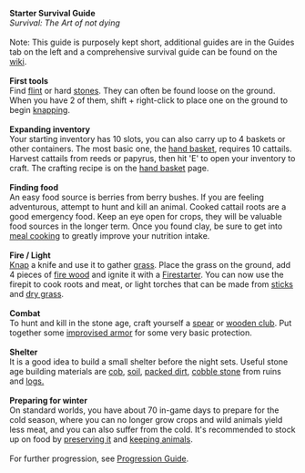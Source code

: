 <strong>Starter Survival Guide</strong><br><i>Survival: The Art of not dying</i><br><br>Note: This guide is purposely kept short, additional guides are in the Guides tab on the left and a comprehensive survival guide can be found on the <a href="https://wiki.vintagestory.at/index.php?title=Survival_Guide_-_Your_first_day">wiki</a>.<br><br><strong>First tools</strong><br>Find <a href="handbook://item-flint">flint</a> or hard <a href="handbook://item-stone-granite">stones</a>. They can often be found loose on the ground. When you have 2 of them, <hk>shift</hk> + right-click to place one on the ground to begin <a href="handbook://craftinginfo-knapping">knapping</a>.<br><br><strong>Expanding inventory</strong><br>Your starting inventory has 10 slots, you can also carry up to 4 baskets or other containers. The most basic one, the <a href="handbook://item-basket">hand basket</a>, requires 10 cattails. Harvest cattails from reeds or papyrus, then hit 'E' to open your inventory to craft. The crafting recipe is on the <a href="handbook://item-basket">hand basket</a> page.<br><br><strong>Finding food</strong><br>An easy food source is berries from berry bushes. If you are feeling adventurous, attempt to hunt and kill an animal. Cooked cattail roots are a good emergency food. Keep an eye open for crops, they will be valuable food sources in the longer term. Once you found clay, be sure to get into <a href="handbook://craftinginfo-mealcooking">meal cooking</a> to greatly improve your nutrition intake.<br><br><strong>Fire / Light</strong><br><a href="handbook://craftinginfo-knapping">Knap</a> a knife and use it to gather <a href="handbook://item-drygrass">grass</a>. Place the grass on the ground, add 4 pieces of <a href="handbook://item-firewood">fire wood</a> and ignite it with a <a href="handbook://item-firestarter">Firestarter</a>. You can now use the firepit to cook roots and meat, or light torches that can be made from <a href="handbook://item-stick">sticks</a> and <a href="handbook://item-drygrass">dry grass</a>.<br><br><strong>Combat</strong><br>To hunt and kill in the stone age, craft yourself a <a href="handbook://item-spear-generic-flint">spear</a> or <a href="handbook://item-club-generic-wood">wooden club</a>. Put together some <a href="handbook://item-armor-body-improvised-wood">improvised armor</a> for some very basic protection.<br><br><strong>Shelter</strong><br>It is a good idea to build a small shelter before the night sets. Useful stone age building materials are <a href="handbook://block-cob-none">cob</a>, <a href="handbook://block-soil-low-none">soil</a>, <a href="handbook://block-packeddirt">packed dirt</a>, <a href="handbook://block-cobblestone-granite">cobble stone</a> from ruins and <a href="handbook://block-log-placed-oak-ud">logs.</a><br><br><strong>Preparing for winter</strong><br>On standard worlds, you have about 70 in-game days to prepare for the cold season, where you can no longer grow crops and wild animals yield less meat, and you can also suffer from the cold. It's recommended to stock up on food by <a href="handbook://gamemechanicinfo-foodpreservation">preserving it</a> and <a href="handbook://gamemechanicinfo-animalhusbandry">keeping animals</a>.<br><br>For further progression, see <a href="handbook://craftinginfo-progressionguide">Progression Guide</a>.
